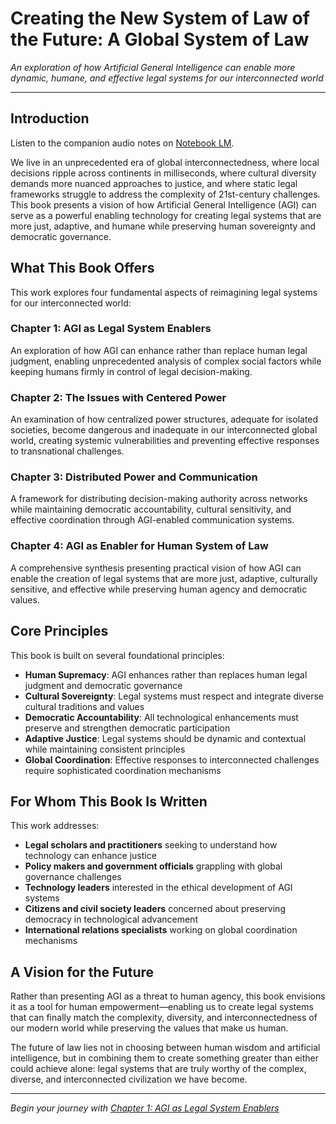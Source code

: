 # Creating the New System of Law of the Future: A Global System of Law

*An exploration of how Artificial General Intelligence can enable more dynamic, humane, and effective legal systems for our interconnected world*

---

## Introduction

Listen to the companion audio notes on [Notebook LM](https://notebooklm.google.com/notebook/8ff43058-fee3-4083-99e2-378fff1c6ab9/audio).

We live in an unprecedented era of global interconnectedness, where local decisions ripple across continents in milliseconds, where cultural diversity demands more nuanced approaches to justice, and where static legal frameworks struggle to address the complexity of 21st-century challenges. This book presents a vision of how Artificial General Intelligence (AGI) can serve as a powerful enabling technology for creating legal systems that are more just, adaptive, and humane while preserving human sovereignty and democratic governance.

## What This Book Offers

This work explores four fundamental aspects of reimagining legal systems for our interconnected world:

### **Chapter 1: AGI as Legal System Enablers**
An exploration of how AGI can enhance rather than replace human legal judgment, enabling unprecedented analysis of complex social factors while keeping humans firmly in control of legal decision-making.

### **Chapter 2: The Issues with Centered Power**
An examination of how centralized power structures, adequate for isolated societies, become dangerous and inadequate in our interconnected global world, creating systemic vulnerabilities and preventing effective responses to transnational challenges.

### **Chapter 3: Distributed Power and Communication**
A framework for distributing decision-making authority across networks while maintaining democratic accountability, cultural sensitivity, and effective coordination through AGI-enabled communication systems.

### **Chapter 4: AGI as Enabler for Human System of Law**
A comprehensive synthesis presenting practical vision of how AGI can enable the creation of legal systems that are more just, adaptive, culturally sensitive, and effective while preserving human agency and democratic values.

## Core Principles

This book is built on several foundational principles:

- **Human Supremacy**: AGI enhances rather than replaces human legal judgment and democratic governance
- **Cultural Sovereignty**: Legal systems must respect and integrate diverse cultural traditions and values
- **Democratic Accountability**: All technological enhancements must preserve and strengthen democratic participation
- **Adaptive Justice**: Legal systems should be dynamic and contextual while maintaining consistent principles
- **Global Coordination**: Effective responses to interconnected challenges require sophisticated coordination mechanisms

## For Whom This Book Is Written

This work addresses:

- **Legal scholars and practitioners** seeking to understand how technology can enhance justice
- **Policy makers and government officials** grappling with global governance challenges  
- **Technology leaders** interested in the ethical development of AGI systems
- **Citizens and civil society leaders** concerned about preserving democracy in technological advancement
- **International relations specialists** working on global coordination mechanisms

## A Vision for the Future

Rather than presenting AGI as a threat to human agency, this book envisions it as a tool for human empowerment—enabling us to create legal systems that can finally match the complexity, diversity, and interconnectedness of our modern world while preserving the values that make us human.

The future of law lies not in choosing between human wisdom and artificial intelligence, but in combining them to create something greater than either could achieve alone: legal systems that are truly worthy of the complex, diverse, and interconnected civilization we have become.

---

*Begin your journey with [Chapter 1: AGI as Legal System Enablers](chapter-01.md)* 